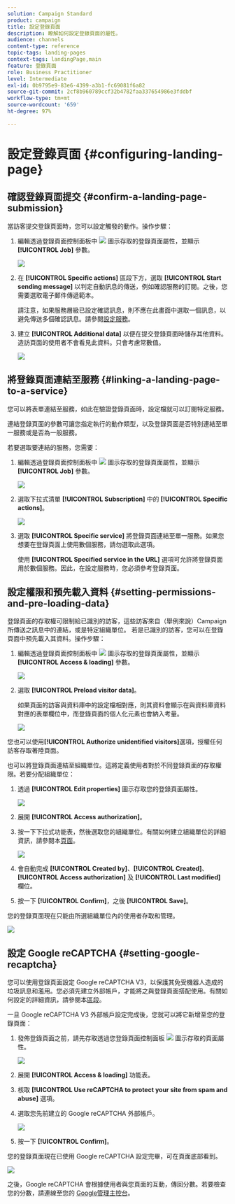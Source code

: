 ```yaml
---
solution: Campaign Standard
product: campaign
title: 設定登錄頁面
description: 瞭解如何設定登錄頁面的屬性。
audience: channels
content-type: reference
topic-tags: landing-pages
context-tags: landingPage,main
feature: 登錄頁面
role: Business Practitioner
level: Intermediate
exl-id: 0b9795e9-83e6-4399-a3b1-fc69081f6a82
source-git-commit: 2cf8b960789ccf32b4782faa337654986e3fddbf
workflow-type: tm+mt
source-wordcount: '659'
ht-degree: 97%

---
```


# 設定登錄頁面 {#configuring-landing-page}

## 確認登錄頁面提交 {#confirm-a-landing-page-submission}

當訪客提交登錄頁面時，您可以設定觸發的動作。操作步驟：

1. 編輯透過登錄頁面控制面板中 ![](assets/edit_darkgrey-24px.png) 圖示存取的登錄頁面屬性，並顯示 **[!UICONTROL Job]** 參數。

   ![](assets/lp_edit_properties_button.png)

1. 在 **[!UICONTROL Specific actions]** 區段下方，選取 **[!UICONTROL Start sending message]** 以判定自動訊息的傳送，例如確認服務的訂閱。之後，您需要選取電子郵件傳遞範本。

   請注意，如果服務層級已設定確認訊息，則不應在此畫面中選取一個訊息，以避免傳送多個確認訊息。請參閱[設定服務](../../audiences/using/creating-a-service.md)。

1. 建立 **[!UICONTROL Additional data]** 以便在提交登錄頁面時儲存其他資料。造訪頁面的使用者不會看見此資料。只會考慮常數值。

   ![](assets/lp_parameters_6.png)

## 將登錄頁面連結至服務 {#linking-a-landing-page-to-a-service}

您可以將表單連結至服務，如此在驗證登錄頁面時，設定檔就可以訂閱特定服務。

連結登錄頁面的參數可讓您指定執行的動作類型，以及登錄頁面是否特別連結至單一服務或是否為一般服務。

若要選取要連結的服務，您需要：

1. 編輯透過登錄頁面控制面板中 ![](assets/edit_darkgrey-24px.png) 圖示存取的登錄頁面屬性，並顯示 **[!UICONTROL Job]** 參數。

   ![](assets/lp_edit_properties_button.png)

1. 選取下拉式清單 **[!UICONTROL Subscription]** 中的 **[!UICONTROL Specific actions]**。

   ![](assets/lp_parameters_5.png)

1. 選取 **[!UICONTROL Specific service]** 將登錄頁面連結至單一服務。如果您想要在登錄頁面上使用數個服務，請勿選取此選項。

   使用 **[!UICONTROL Specified service in the URL]** 選項可允許將登錄頁面用於數個服務。因此，在設定服務時，您必須參考登錄頁面。

## 設定權限和預先載入資料 {#setting-permissions-and-pre-loading-data}

登錄頁面的存取權可限制給已識別的訪客，這些訪客來自（舉例來說）Campaign 所傳送之訊息中的連結，或是特定組織單位。
若是已識別的訪客，您可以在登錄頁面中預先載入其資料。操作步驟：

1. 編輯透過登錄頁面控制面板中 ![](assets/edit_darkgrey-24px.png) 圖示存取的登錄頁面屬性，並顯示 **[!UICONTROL Access & loading]** 參數。

   ![](assets/lp_edit_properties_button.png)

1. 選取 **[!UICONTROL Preload visitor data]**。

   如果頁面的訪客與資料庫中的設定檔相對應，則其資料會顯示在與資料庫資料對應的表單欄位中，而登錄頁面的個人化元素也會納入考量。

   ![](assets/lp_parameters_3_temp.png)

您也可以使用&#x200B;**[!UICONTROL Authorize unidentified visitors]**&#x200B;選項，授權任何訪客存取著陸頁面。

<!--Use the URL parameters to identify the visitors, using the **[!UICONTROL Authorize visitor identification via URL parameters]** option: then you must choose the loading key and map the filter parameters with the parameters of the corresponding URL.-->

也可以將登錄頁面連結至組織單位。這將定義使用者對於不同登錄頁面的存取權限。若要分配組織單位：

1. 透過 **[!UICONTROL Edit properties]** 圖示存取您的登錄頁面屬性。

   ![](assets/lp_parameters_google3.png)

1. 展開 **[!UICONTROL Access authorization]**。

1. 按一下下拉式功能表，然後選取您的組織單位。有關如何建立組織單位的詳細資訊，請參閱本[頁面](../../administration/using/organizational-units.md)。

   ![](assets/lp_org_unit_2.png)

1. 會自動完成 **[!UICONTROL Created by]**、**[!UICONTROL Created]**、**[!UICONTROL Access authorization]** 及 **[!UICONTROL Last modified]** 欄位。

1. 按一下 **[!UICONTROL Confirm]**，之後 **[!UICONTROL Save]**。

您的登錄頁面現在只能由所選組織單位內的使用者存取和管理。

![](assets/lp_org_unit_3.png)

## 設定 Google reCAPTCHA {#setting-google-recaptcha}

您可以使用登錄頁面設定 Google reCAPTCHA V3，以保護其免受機器人造成的垃圾訊息和濫用。您必須先建立外部帳戶，才能將之與登錄頁面搭配使用。有關如何設定的詳細資訊，請參閱本[區段](../../administration/using/external-accounts.md#google-recaptcha-external-account)。

一旦 Google reCAPTCHA V3 外部帳戶設定完成後，您就可以將它新增至您的登錄頁面：

1. 發佈登錄頁面之前，請先存取透過您登錄頁面控制面板 ![](assets/edit_darkgrey-24px.png) 圖示存取的頁面屬性。

   ![](assets/lp_parameters_google3.png)

1. 展開 **[!UICONTROL Access & loading]** 功能表。
1. 核取 **[!UICONTROL Use reCAPTCHA to protect your site from spam and abuse]** 選項。
1. 選取您先前建立的 Google reCAPTCHA 外部帳戶。

   ![](assets/lp_parameters_google_temp.png)

1. 按一下 **[!UICONTROL Confirm]**。

您的登錄頁面現在已使用 Google reCAPTCHA 設定完畢，可在頁面底部看到。

![](assets/lp_parameters_google2.png)

之後，Google reCAPTCHA 會根據使用者與您頁面的互動，傳回分數。若要檢查您的分數，請連線至您的 [Google管理主控台](https://g.co/recaptcha/admin)。
